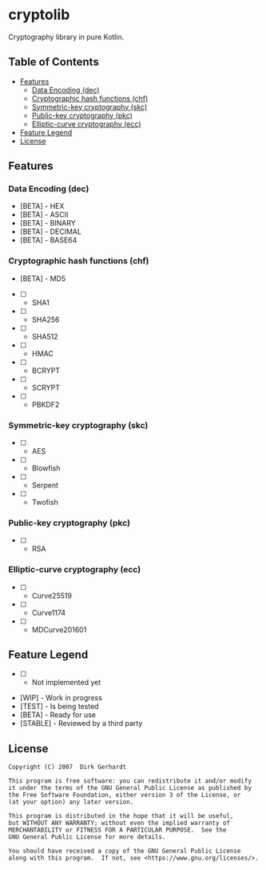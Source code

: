 # cryptolib
Cryptography library in pure Kotlin.

## Table of Contents

  * [Features](#features)
     * [Data Encoding (dec)](#data-encoding-dec)
     * [Cryptographic hash functions (chf)](#cryptographic-hash-functions-chf)
     * [Symmetric-key cryptography (skc)](#symmetric-key-cryptography-skc)
     * [Public-key cryptography (pkc)](#public-key-cryptography-pkc)
     * [Elliptic-curve cryptography (ecc)](#elliptic-curve-cryptography-ecc)
  * [Feature Legend](#feature-legend)
  * [License](#license)
  
## Features

### Data Encoding (dec)
* [BETA] - HEX
* [BETA] - ASCII
* [BETA] - BINARY
* [BETA] - DECIMAL
* [BETA] - BASE64

### Cryptographic hash functions (chf)
* [BETA] - MD5
* [   ] - SHA1
* [   ] - SHA256
* [   ] - SHA512
* [   ] - HMAC
* [   ] - BCRYPT
* [   ] - SCRYPT
* [   ] - PBKDF2

### Symmetric-key cryptography (skc)
* [   ] - AES
* [   ] - Blowfish
* [   ] - Serpent
* [   ] - Twofish

### Public-key cryptography (pkc)
* [   ] - RSA

### Elliptic-curve cryptography (ecc)
* [   ] - Curve25519
* [   ] - Curve1174
* [   ] - MDCurve201601

## Feature Legend
* [   ] - Not implemented yet
* [WIP] - Work in progress
* [TEST] - Is being tested
* [BETA] - Ready for use
* [STABLE] - Reviewed by a third party

## License
    Copyright (C) 2007  Dirk Gerhardt

    This program is free software: you can redistribute it and/or modify
    it under the terms of the GNU General Public License as published by
    the Free Software Foundation, either version 3 of the License, or
    (at your option) any later version.
    
    This program is distributed in the hope that it will be useful,
    but WITHOUT ANY WARRANTY; without even the implied warranty of
    MERCHANTABILITY or FITNESS FOR A PARTICULAR PURPOSE.  See the
    GNU General Public License for more details.

    You should have received a copy of the GNU General Public License
    along with this program.  If not, see <https://www.gnu.org/licenses/>.
